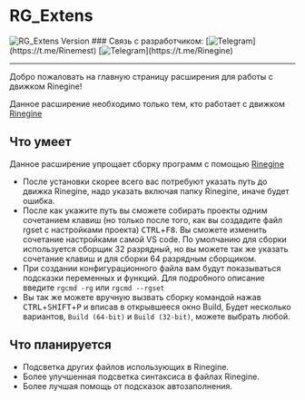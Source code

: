 # RG_Extens
<img alt="RG_Extens Version" src="https://img.shields.io/badge/RG_Extens-v0.0.1-green">
### Связь с разработчиком:  
[<img alt="Telegram"        src="https://img.shields.io/badge/Rinemest-green?logo=Telegram&logoColor=ffffff&label=Telegram&labelColor=24A1DE&color=222222&link=https%3A%2F%2Ft.me%2Frinemest">](https://t.me/Rinemest)
[<img alt="Telegram"        src="https://img.shields.io/badge/Rinegine-green?logo=Telegram&logoColor=ffffff&label=Telegram&labelColor=24A1DE&color=444444&link=https://t.me/Rinegine">](https://t.me/Rinegine)

---
Добро пожаловать на главную страницу расширения для работы с движком Rinegine!

Данное расширение необходимо только тем, кто работает с движком [Rinegine](https://github.com/Maximilian560/Rinegine)

## Что умеет
Данное расширение упрощает сборку программ с помощью [Rinegine](https://github.com/Maximilian560/Rinegine) 
* После установки скорее всего вас потребуют указать путь до движка Rinegine, надо указать включая папку Rinegine, иначе будет ошибка.
* После как укажите путь вы сможете собирать проекты одним сочетанием клавиш (но только после того, как вы создадите файл rgset с настройками проекта) <kbd>CTRL</kbd>+<kbd>F8</kbd>. Вы сможете изменить сочетание настройками самой VS code. По умолчанию для сборки используется сборщик 32 разрядный, но вы можете так же указать сочетание клавиш и для сборки 64 разрядным сборщиком.
* При создании конфигурационного файла вам будут показываться подсказки переменных и функций. Для подробного описание введите `rgcmd -rg` или `rgcmd --rgset`
* Вы так же можете вручную вызвать сборку командой нажав <kbd>CTRL</kbd>+<kbd>SHIFT</kbd>+<kbd>P</kbd> и вписав в открывшееся окно Build, Будет несколько вариантов, `Build (64-bit)` и `Build (32-bit)`, можете выбрать любой.
## Что планируется
* Подсветка других файлов использующих в Rinegine.
* Более улучшенная подсветка синтаксиса в файлах Rinegine.
* Более лучшая помощь от подсказок автозаполнения.